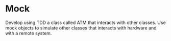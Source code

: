 # Mock
Develop using TDD a class called ATM that interacts with other classes. Use mock objects to simulate other classes that interacts with hardware and with a remote system.
